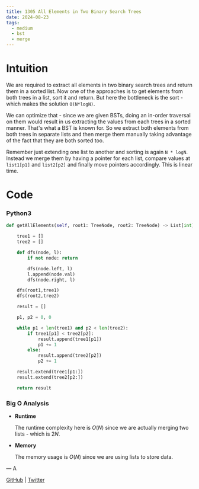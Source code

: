 ```yaml
---
title: 1305 All Elements in Two Binary Search Trees
date: 2024-08-23
tags:
  - medium
  - bst
  - merge
---
```


# Intuition

We are required to extract all elements in two binary search trees and return them in a sorted list. Now one of the approaches is to get elements from both trees in a list, sort it and return. But here the bottleneck is the sort - which makes the solution `O(N*logN)`.

We can optimize that - since we are given BSTs, doing an in-order traversal on them would result in us extracting the values from each trees in a sorted manner. That's what a BST is known for. So we extract both elements from both trees in separate lists and then merge them manually taking advantage of the fact that they are both sorted too.

Remember just extending one list to another and sorting is again `N * logN`. Instead we merge them by having a pointer for each list, compare values at `list1[p1]` and `list2[p2]` and finally move pointers accordingly. This is linear time.

# Code

### Python3

```python
def getAllElements(self, root1: TreeNode, root2: TreeNode) -> List[int]:

    tree1 = []
    tree2 = []

    def dfs(node, l):
        if not node: return

        dfs(node.left, l)
        l.append(node.val)
        dfs(node.right, l)

    dfs(root1,tree1)
    dfs(root2,tree2)

    result = []

    p1, p2 = 0, 0

    while p1 < len(tree1) and p2 < len(tree2):
        if tree1[p1] < tree2[p2]:
            result.append(tree1[p1])
            p1 += 1
        else:
            result.append(tree2[p2])
            p2 += 1

    result.extend(tree1[p1:])
    result.extend(tree2[p2:])

    return result
```

### Big O Analysis

- **Runtime**

  The runtime complexity here is $O(N)$ since we are actually merging two lists - which is $2N$.

- **Memory**

  The memory usage is $O(N)$ since we are using lists to store data.

— A

[GitHub](https://github.com/athkdev) | [Twitter](https://twitter.com/athkdev)
